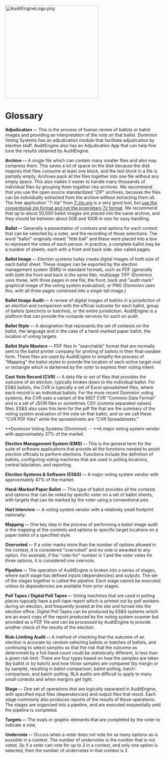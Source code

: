 <link rel="icon" type="image/x-icon" href="https://mapper.auditengine.org/assets/images/A.png">
<img src="https://copswiki.org/w/pub/Common/AuditEngine/AuditEngineLogo.png" alt="AuditEngineLogo.png" width='300' />

# Glossary

**Adjudication --** This is the process of human review of ballots or ballot images and providing an interpretation of the vote on that ballot. Dominion Voting Systems has an adjudication module that facilitate adjudication by election staff. AuditEngine also has an Adjudication App that can help fine tune the results obtained by AuditEngine.

**Archive --** A single file which can contain many smaller files and also may compress them. This saves a lot of space on the disk because the disk requires that files consume at least one block, and the last block in a file is partially empty. Archives pack all the files together into one file without any empty space. This also makes it easier to handle many thousands of individual files by grouping them together into archives. We recommend that you use the open source standardized "ZIP" archives, because the files can be individually extracted from the archive without extracting them all. The free application "7-zip" from [7-zip.org](https://7-zip.org) is a very good tool, but <u>use the conventional zip format and not the proprietary 7z format</u>. We recommend that up to about 50,000 ballot images are placed into the same archive, and they should be between about 5GB and 10GB in size for easy handling.

**Ballot --** Generally a presentation of contests and options for each contest that can be selected by a voter, and the recording of those selections. The word "ballot" originally meant "little ball" and these were placed into a box to represent the votes of each person. In practice, a complete ballot may be a number of sheets, each with a front and back side, also called pages.

**Ballot Image --** Election systems today create digital images of both size of each ballot sheet. These images can be exported by the election management system (EMS) in standard formats, such as PDF (generally with both the front and back in the same file), multipage TIFF (Dominion uses these, with three pages in one file, the front, back and "audit mark" graphical image of the voting system evaluation), or PNG (Dominion uses this, with all three pages combined into a single tall image.)

**Ballot Image Audit --** A review of digital images of ballots in a jurisdiction of an election and comparison with the official outcome for each ballot, group of ballots (precincts or batches), or the entire jurisdiction. AuditEngine is a platform that can provide the compute services for such an audit.

**Ballot Style --** A designation that represents the set of contests on the ballot, the language and in the case of a hand-marked paper ballot, the location of voting targets.

**Ballot Style Masters --** PDF files in "searchable" format that are normally sent to the ballot printer company for printing of ballots in their final useable form. These files are used by AuditEngine to simplify the process of "Mapping" the ballot styles to provide the location of each active target oval or rectangle which is darkened by the voter to express their voting intent.

**Cast Vote Record (CVR) --** A data file or set of files that provides the outcome of an election, typically broken down to the individual ballot. For ES&S ballots, the CVR is typically a set of Excel spreadsheet files, where each record is an individual ballots. For the more recent Dominion voting systems, the CVR uses a variant of the NIST CVR "Common Data Format" and is a set of JSON files or sometimes CSV (comma separated values) files. ES&S also uses this term for the pdf file that are the summary of the voting system evaluation of the vote on that ballot, and so we call these "CVR PDF files" while the spreadsheets are "CVR Spreadsheets."

**Dominion Voting Systems (Dominion) -- **A major voting system vendor with approximately 37% of the market.

**Election Management System (EMS) --** This is the general term for the suite of software applications that provide all the functions needed to assist election officials to perform elections. Functions include the definition of ballots, configuring voting machines that are used in polling locations, central tabulation, and reporting.

**Election Systems & Software (ES&S) --** A major voting system vendor with approximately 47% of the market.

**Hand-Marked Paper Ballot --** This type of ballot provides all the contests and options that can be voted by specific voter on a set of ballot sheets, with targets that can be marked by the voter using a conventional pen.

**Hart Intercivic --** A voting system vendor with a relatively small footprint nationally.

**Mapping --** One key step in the process of performing a ballot image audit is the mapping of the contests and options to specific target locations on a paper ballot of a specified style.

**Overvoted --** If a voter marks more than the number of options allowed in the contest, it is considered "overvoted" and no vote is awarded to any option. For example, if the "vote-for" number is 1 and the voter votes for three options, it is considered one overvote.

**Pipeline --** The operation of AuditEngine is broken into a series of stages, where each stage has defined inputs (dependencies) and outputs. The set of the stages together is called the pipeline. Each stage cannot be executed unless its dependencies are available from prior stages.

**Poll Tapes / Digital Poll Tapes --** Voting machines that are used in polling places typically have a poll-tape report which is printed out by poll workers during an election, and frequently posted at the site and turned into the election office. Digital Poll Tapes can be produced by ES&S systems which are an exact copy of the report produced by the voting system scanner but provided as a PDF file and can be processed by AuditEngine to provide another check of the results of the election.

**Risk-Limiting Audit --** A method of checking that the outcome of an election is accurate by random selecting ballots or batches of ballots, and continuing to select samples so that the risk that the outcome as determined by a full-hand count could be statistically different, is less than a given risk limit. There are four types based on how the samples are taken (by ballot or by batch) and how those samples are compared (by margin or by sample), resulting in ballot-comparison, ballot-polling, batch-comparison, and batch-polling. RLA audits are difficult to apply to many small contests and when margins get tight.

**Stage --** One set of operations that are logically separated in AuditEngine, with specified input files (dependencies) and output files that result. Each stage commonly also produces reports of the results of those operations. The stages are organized into a pipeline, and are executed sequentially until the pipeline is completed.

**Targets --** The ovals or graphic elements that are completed by the voter to indicate a vote.

**Undervote --** Occurs when a voter does not vote for as many options as is possible in a contest. The number of undervotes is the number that is not voted. So if a voter can vote for up to 3 in a contest, and only one option is selected, then the number of undervotes in that contest is 2.
